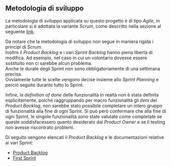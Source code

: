 ## Metodologia di sviluppo

La metodologia di sviluppo applicata su questo progetto è di tipo _Agile_, in particolare si è adottata la variante _Scrum_,
come descritto nella sezione al seguente [link](../2-development-process/index.md).

Da notare che la metodologia di sviluppo non segue in maniera rigida i principi di _Scrum_.\
Inoltre il _Product Backlog_ e i vari _Sprint Backlog_ hanno piena libertà di modifica.
Ad esempio, nel caso in cui un volontario dovesse essere sostituito non ci sarebbe alcun problema.\
Anche le durate degli Sprint non sono obbligatoriamente di una settimana precisa.\
Ovviamente tutte le scelte vengono decise insieme allo _Sprint Planning_ e perciò seguite durante tutto lo Sprint.

Infine, la _definition of done_ delle funzionalità in realtà non è stata definita esplicitamente, poiché raggruppando 
per macro funzionalità gli _item_ del _Product Backlog_, non sarebbe stato possibile completare un intero gruppo di 
funzionalità alla fine di ogni Sprint.
Si può però confermare che alla fine di ogni Sprint, le singole funzionalità sono state valutate come completate se 
queste soddisfacessero quanto desiderato dal _Product Owner_ e se il testing non avesse riscontrato problemi.

Di seguito vengono elencati il _Product Backlog_ e le documentazioni relative ai vari Sprint:
- [Product Backlog](product-backlog.xlsx)
- [First Sprint](sprint-1.md)
